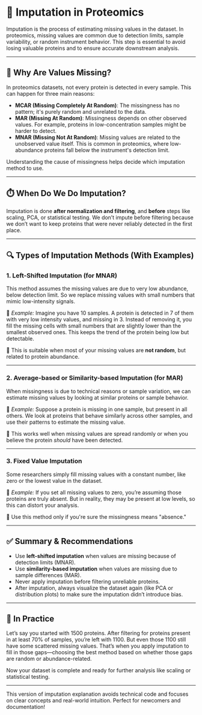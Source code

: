 # 🧩 Imputation in Proteomics

Imputation is the process of estimating missing values in the dataset. In proteomics, missing values are common due to detection limits, sample variability, or random instrument behavior. This step is essential to avoid losing valuable proteins and to ensure accurate downstream analysis.

---

## 🤔 Why Are Values Missing?
In proteomics datasets, not every protein is detected in every sample. This can happen for three main reasons:

- **MCAR (Missing Completely At Random)**: The missingness has no pattern; it's purely random and unrelated to the data.
- **MAR (Missing At Random)**: Missingness depends on other observed values. For example, proteins in low-concentration samples might be harder to detect.
- **MNAR (Missing Not At Random)**: Missing values are related to the unobserved value itself. This is common in proteomics, where low-abundance proteins fall below the instrument's detection limit.

Understanding the cause of missingness helps decide which imputation method to use.

---

## ⏱️ When Do We Do Imputation?
Imputation is done **after normalization and filtering**, and **before** steps like scaling, PCA, or statistical testing. We don’t impute before filtering because we don’t want to keep proteins that were never reliably detected in the first place.

---

## 🔍 Types of Imputation Methods (With Examples)

### 1. **Left-Shifted Imputation (for MNAR)**
This method assumes the missing values are due to very low abundance, below detection limit. So we replace missing values with small numbers that mimic low-intensity signals.

📌 *Example:* Imagine you have 10 samples. A protein is detected in 7 of them with very low intensity values, and missing in 3. Instead of removing it, you fill the missing cells with small numbers that are slightly lower than the smallest observed ones. This keeps the trend of the protein being low but detectable.

🧠 This is suitable when most of your missing values are **not random**, but related to protein abundance.

---

### 2. **Average-based or Similarity-based Imputation (for MAR)**
When missingness is due to technical reasons or sample variation, we can estimate missing values by looking at similar proteins or sample behavior.

📌 *Example:* Suppose a protein is missing in one sample, but present in all others. We look at proteins that behave similarly across other samples, and use their patterns to estimate the missing value.

🧠 This works well when missing values are spread randomly or when you believe the protein *should* have been detected.

---

### 3. **Fixed Value Imputation**
Some researchers simply fill missing values with a constant number, like zero or the lowest value in the dataset.

📌 *Example:* If you set all missing values to zero, you’re assuming those proteins are truly absent. But in reality, they may be present at low levels, so this can distort your analysis.

🧠 Use this method only if you're sure the missingness means "absence."

---

## ✅ Summary & Recommendations
- Use **left-shifted imputation** when values are missing because of detection limits (MNAR).
- Use **similarity-based imputation** when values are missing due to sample differences (MAR).
- Never apply imputation before filtering unreliable proteins.
- After imputation, always visualize the dataset again (like PCA or distribution plots) to make sure the imputation didn’t introduce bias.

---

## 📌 In Practice
Let’s say you started with 1500 proteins. After filtering for proteins present in at least 70% of samples, you’re left with 1100. But even those 1100 still have some scattered missing values. That’s when you apply imputation to fill in those gaps—choosing the best method based on whether those gaps are random or abundance-related.

Now your dataset is complete and ready for further analysis like scaling or statistical testing.

---

This version of imputation explanation avoids technical code and focuses on clear concepts and real-world intuition. Perfect for newcomers and documentation!

